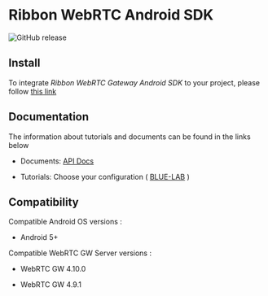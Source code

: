 # Ribbon WebRTC Android SDK

<p>
    <img alt="GitHub release" src="https://img.shields.io/github/v/release/RibbonCommunications/webrtc-android-sdk">
</p>

## Install

To integrate *Ribbon WebRTC Gateway Android SDK* to your project, please follow [this link](https://ribboncommunications.github.io/webrtc-android-sdk/#/?id=adding-mobilesdk-dependency-to-your-project) 

## Documentation

The information about tutorials and documents can be found in the links below

* Documents: [API Docs](https://ribboncommunications.github.io/webrtc-android-sdk/docs)

* Tutorials: Choose your configuration ( [BLUE-LAB](https://ribboncommunications.github.io/webrtc-android-sdk/tutorials/?SUBSCRIPTIONFQDN=blue.rbbn.com&WEBSOCKETFQDN=blue.rbbn.com&ICESERVER1=turn-blue.rbbn.com) )

## Compatibility

Compatible Android OS versions :

* Android 5+

Compatible WebRTC GW Server versions :

* WebRTC GW 4.10.0

* WebRTC GW 4.9.1
